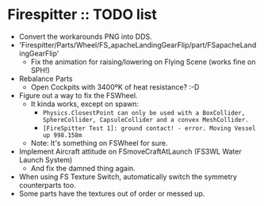 # Firespitter :: TODO list

* Convert the workarounds PNG into DDS.
* 'Firespitter/Parts/Wheel/FS_apacheLandingGearFlip/part/FSapacheLandingGearFlip'
	+ Fix the animation for raising/lowering on Flying Scene (works fine on SPH!)
* Rebalance Parts
	+ Open Cockpits with 3400ºK of heat resistance? :-D
* Figure out a way to fix the FSWheel.
	+ It kinda works, except on spawn:
		+ `Physics.ClosestPoint can only be used with a BoxCollider, SphereCollider, CapsuleCollider and a convex MeshCollider.`
		+ `[FireSpitter Test 1]: ground contact! - error. Moving Vessel  up 998.158m`
	+ Note: It's something on FSWheel for sure.
* Implement Aircraft attitude on FSmoveCraftAtLaunch (FS3WL Water Launch System)
	+ And fix the damned thing again.
* When using FS Texture Switch, automatically switch the symmetry counterparts too.
* Some parts have the textures out of order or messed up.